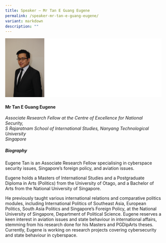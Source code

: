 ```yaml
---
title: Speaker – Mr Tan E Guang Eugene
permalink: /speaker-mr-tan-e-guang-eugene/
variant: markdown
description: ""
---
```

![](/images/2025%20speakers/Eugene_Tan.png)
#### **Mr Tan E Guang Eugene**

*Associate Research Fellow at the Centre of Excellence for National Security, <br> S Rajaratnam School of International Studies, Nanyang Technological University<br>Singapore*

##### **Biography**
Eugene Tan is an Associate Research Fellow specialising in cyberspace security issues, Singapore’s foreign
policy, and aviation issues.

Eugene holds a Masters of International Studies and a Postgraduate Diploma in Arts (Politics) from the
University of Otago, and a Bachelor of Arts from the National University of Singapore.

He previously taught various international relations and comparative politics modules, including International
Politics of Southeast Asia, European Politics, South Asia Politics and Singapore’s Foreign Policy, at the
National University of Singapore, Department of Political Science. Eugene reserves a keen interest in aviation
issues and state behaviour in international affairs, stemming from his research done for his Masters and
PGDipArts theses. Currently, Eugene is working on research projects covering cybersecurity and state
behaviour in cyberspace.
